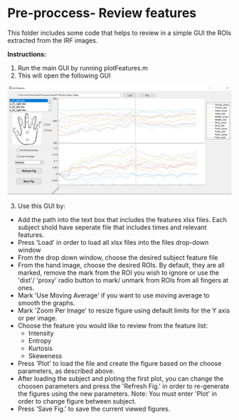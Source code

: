 # Pre-proccess- Review features
This folder includes some code that helps to review in a simple GUI the ROIs extracted from the IRF images.

**Instructions:**
1. Run the main GUI by running plotFeatures.m
2. This will open the following GUI


![alt text](https://github.com/mullerido/Hand_IRT_Auto_Ecxtraction/blob/master/Pre-proccess/Review%20features/plot_features_main_gui.png)

3. Use this GUI by:
  - Add the path into the text box that includes the features xlsx files. Each subject shold have seperate file that includes times and relevant features.
  - Press 'Load' in order to load all xlsx files into the files drop-down window
  - From the drop down window, choose the desired subject feature file
  - From the hand image, choose the desired ROIs. By default, they are all marked, remove the mark from the ROI you wish to ignore or use the 'dist'/ 'proxy' radio button to mark/ unmark from ROIs from all fingers at ones.
  - Mark 'Use Moving Average' if you want to use moving average to smooth the graphs.
  - Mark 'Zoom Per Image' to resize figure using default limits for the Y axis or per image.
  - Choose the feature you would like to review from the feature list: 
  	- Intensity
  	- Entropy
  	- Kurtosis
  	- Skeweness
  - Press 'Plot' to load the file and create the figure based on the choose parameters, as described above.
  - After loading the subject and ploting the first plot, you can change the choosen parameters and press the 'Refresh Fig.' in order to re-generate the figures using the new parameters.
  	Note: You must enter 'Plot' in order to change figure between subject.
  - Press 'Save Fig.' to save the current viewed figures.
